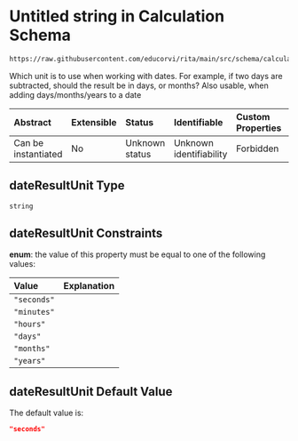 # Untitled string in Calculation Schema

```txt
https://raw.githubusercontent.com/educorvi/rita/main/src/schema/calculation.json#/properties/dateResultUnit
```

Which unit is to use when working with dates. For example, if two days are subtracted, should the result be in days, or months? Also usable, when adding days/months/years to a date

| Abstract            | Extensible | Status         | Identifiable            | Custom Properties | Additional Properties | Access Restrictions | Defined In                                                                     |
| :------------------ | :--------- | :------------- | :---------------------- | :---------------- | :-------------------- | :------------------ | :----------------------------------------------------------------------------- |
| Can be instantiated | No         | Unknown status | Unknown identifiability | Forbidden         | Allowed               | none                | [calculation.json\*](../../src/schema/calculation.json 'open original schema') |

## dateResultUnit Type

`string`

## dateResultUnit Constraints

**enum**: the value of this property must be equal to one of the following values:

| Value       | Explanation |
| :---------- | :---------- |
| `"seconds"` |             |
| `"minutes"` |             |
| `"hours"`   |             |
| `"days"`    |             |
| `"months"`  |             |
| `"years"`   |             |

## dateResultUnit Default Value

The default value is:

```json
"seconds"
```

